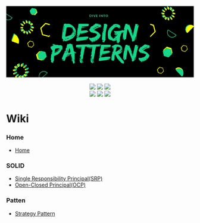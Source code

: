 <div align="center">
  <img src="/Resources/Design_Pattern_Image.png"/>
</div>

<p align="center">
  <img src="https://img.shields.io/badge/Ubuntu-E95420.svg?&style=for-the-badge&logo=Ubuntu&logoColor=white"/>
  <img src="https://img.shields.io/badge/C++-3178C6.svg?&style=for-the-badge&logo=Cplusplus&logoColor=white"/>
  <img src="https://img.shields.io/badge/C#-D14836.svg?&style=for-the-badge&logo=CSharp&logoColor=white"/><br>
  <img src="https://img.shields.io/badge/Vim-019733.svg?&style=for-the-badge&logo=Vim&logoColor=white"/>
  <img src="https://img.shields.io/badge/Visual%20Studio%20Code-007ACC.svg?&style=for-the-badge&logo=Visual%20Studio%20Code&logoColor=white"/>
  <img src="https://img.shields.io/badge/Git-F05032.svg?&style=for-the-badge&logo=Git&logoColor=white"/>
</p>

# Wiki
### Home
+ [Home](https://github.com/Glory-Day/DesignPattern/wiki)

### SOLID
+ [Single Responsibility Principal(SRP)](https://github.com/Glory-Day/DesignPattern/wiki/%EB%8B%A8%EC%9D%BC-%EC%B1%85%EC%9E%84-%EC%9B%90%EC%B9%99(SRP))
+ [Open-Closed Principal(OCP)](https://github.com/Glory-Day/DesignPattern/wiki/%EC%97%B4%EB%A6%BC-%EB%8B%AB%ED%9E%98-%EC%9B%90%EC%B9%99(OCP))

### Patten
+ [Strategy Pattern](https://github.com/Glory-Day/DesignPattern/wiki/Strategy-Pattern)
